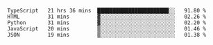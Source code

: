 <!--START_SECTION:waka-->
```text
TypeScript   21 hrs 36 mins  ███████████████████████░░   91.80 % 
HTML         31 mins         ▓░░░░░░░░░░░░░░░░░░░░░░░░   02.26 % 
Python       31 mins         ▓░░░░░░░░░░░░░░░░░░░░░░░░   02.20 % 
JavaScript   20 mins         ▒░░░░░░░░░░░░░░░░░░░░░░░░   01.46 % 
JSON         19 mins         ▒░░░░░░░░░░░░░░░░░░░░░░░░   01.38 % 
```
<!--END_SECTION:waka-->